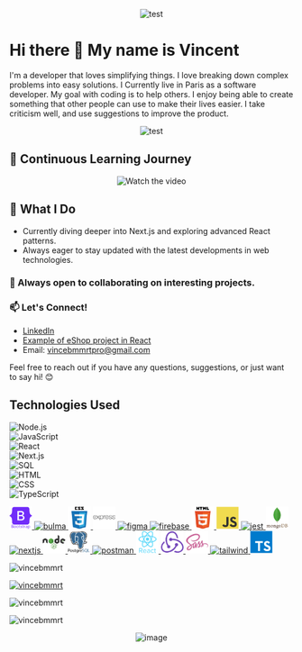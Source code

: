 <p align="center">
  <img src="https://media1.tenor.com/m/G_Td1o1G3cQAAAAC/future-pixel.gif" alt="test">
</p>

# Hi there 👋 My name is Vincent

I'm a developer that loves simplifying things. I love breaking down complex problems into easy solutions. I Currently live in Paris as a software developer. My goal with coding is to help others. I enjoy being able to create something that other people can use to make their lives easier. I take criticism well, and use suggestions to improve the product.

<p align="center">
  <img src="https://steamuserimages-a.akamaihd.net/ugc/831329771678673548/49C66203D4484F804076D9E21376CE55F8BC2DFE/?imw=5000&imh=5000&ima=fit&impolicy=Letterbox&imcolor=%23000000&letterbox=false" alt="test">
</p>

## 🚀 Continuous Learning Journey

<p align="center">
  <img src="https://i.kym-cdn.com/photos/images/original/001/007/368/86a.gif" alt="Watch the video">
</p>

## 🌱 What I Do

- Currently diving deeper into Next.js and exploring advanced React patterns.
- Always eager to stay updated with the latest developments in web technologies.

### 👯 Always open to collaborating on interesting projects.

### 📫 Let's Connect!

- [LinkedIn](https://www.linkedin.com/in/vincent-bommert-289a2a184/)
- [Example of eShop project in React](https://cerulean-melba-c14f75.netlify.app/)
- Email: vincebmmrtpro@gmail.com

Feel free to reach out if you have any questions, suggestions, or just want to say hi! 😊

## Technologies Used

 ![Node.js](https://img.shields.io/badge/Node.js-339933?style=for-the-badge&logo=node.js&logoColor=white)   
 ![JavaScript](https://img.shields.io/badge/JavaScript-F7DF1E?style=for-the-badge&logo=javascript&logoColor=black)   
 ![React](https://img.shields.io/badge/React-61DAFB?style=for-the-badge&logo=react&logoColor=white)   
 ![Next.js](https://img.shields.io/badge/Next.js-000000?style=for-the-badge&logo=next.js&logoColor=white)  
 ![SQL](https://img.shields.io/badge/SQL-4479A1?style=for-the-badge&logo=sql&logoColor=white)   
 ![HTML](https://img.shields.io/badge/HTML-E34F26?style=for-the-badge&logo=html5&logoColor=white)   
 ![CSS](https://img.shields.io/badge/CSS-1572B6?style=for-the-badge&logo=css3&logoColor=white)   
 ![TypeScript](https://img.shields.io/badge/TypeScript-3178C6?style=for-the-badge&logo=typescript&logoColor=white)   


<p align="left"> <a href="https://getbootstrap.com" target="_blank" rel="noreferrer"> <img src="https://raw.githubusercontent.com/devicons/devicon/master/icons/bootstrap/bootstrap-plain-wordmark.svg" alt="bootstrap" width="40" height="40"/> </a> <a href="https://bulma.io/" target="_blank" rel="noreferrer"> <img src="https://raw.githubusercontent.com/gilbarbara/logos/804dc257b59e144eaca5bc6ffd16949752c6f789/logos/bulma.svg" alt="bulma" width="40" height="40"/> </a> <a href="https://www.w3schools.com/css/" target="_blank" rel="noreferrer"> <img src="https://raw.githubusercontent.com/devicons/devicon/master/icons/css3/css3-original-wordmark.svg" alt="css3" width="40" height="40"/> </a> <a href="https://expressjs.com" target="_blank" rel="noreferrer"> <img src="https://raw.githubusercontent.com/devicons/devicon/master/icons/express/express-original-wordmark.svg" alt="express" width="40" height="40"/> </a> <a href="https://www.figma.com/" target="_blank" rel="noreferrer"> <img src="https://www.vectorlogo.zone/logos/figma/figma-icon.svg" alt="figma" width="40" height="40"/> </a> <a href="https://firebase.google.com/" target="_blank" rel="noreferrer"> <img src="https://www.vectorlogo.zone/logos/firebase/firebase-icon.svg" alt="firebase" width="40" height="40"/> </a> <a href="https://www.w3.org/html/" target="_blank" rel="noreferrer"> <img src="https://raw.githubusercontent.com/devicons/devicon/master/icons/html5/html5-original-wordmark.svg" alt="html5" width="40" height="40"/> </a> <a href="https://developer.mozilla.org/en-US/docs/Web/JavaScript" target="_blank" rel="noreferrer"> <img src="https://raw.githubusercontent.com/devicons/devicon/master/icons/javascript/javascript-original.svg" alt="javascript" width="40" height="40"/> </a> <a href="https://jestjs.io" target="_blank" rel="noreferrer"> <img src="https://www.vectorlogo.zone/logos/jestjsio/jestjsio-icon.svg" alt="jest" width="40" height="40"/> </a> <a href="https://www.mongodb.com/" target="_blank" rel="noreferrer"> <img src="https://raw.githubusercontent.com/devicons/devicon/master/icons/mongodb/mongodb-original-wordmark.svg" alt="mongodb" width="40" height="40"/> </a> <a href="https://nextjs.org/" target="_blank" rel="noreferrer"> <img src="https://cdn.worldvectorlogo.com/logos/nextjs-2.svg" alt="nextjs" width="40" height="40"/> </a> <a href="https://nodejs.org" target="_blank" rel="noreferrer"> <img src="https://raw.githubusercontent.com/devicons/devicon/master/icons/nodejs/nodejs-original-wordmark.svg" alt="nodejs" width="40" height="40"/> </a> <a href="https://www.postgresql.org" target="_blank" rel="noreferrer"> <img src="https://raw.githubusercontent.com/devicons/devicon/master/icons/postgresql/postgresql-original-wordmark.svg" alt="postgresql" width="40" height="40"/> </a> <a href="https://postman.com" target="_blank" rel="noreferrer"> <img src="https://www.vectorlogo.zone/logos/getpostman/getpostman-icon.svg" alt="postman" width="40" height="40"/> </a> <a href="https://reactjs.org/" target="_blank" rel="noreferrer"> <img src="https://raw.githubusercontent.com/devicons/devicon/master/icons/react/react-original-wordmark.svg" alt="react" width="40" height="40"/> </a> <a href="https://redux.js.org" target="_blank" rel="noreferrer"> <img src="https://raw.githubusercontent.com/devicons/devicon/master/icons/redux/redux-original.svg" alt="redux" width="40" height="40"/> </a> <a href="https://sass-lang.com" target="_blank" rel="noreferrer"> <img src="https://raw.githubusercontent.com/devicons/devicon/master/icons/sass/sass-original.svg" alt="sass" width="40" height="40"/> </a> <a href="https://tailwindcss.com/" target="_blank" rel="noreferrer"> <img src="https://www.vectorlogo.zone/logos/tailwindcss/tailwindcss-icon.svg" alt="tailwind" width="40" height="40"/> </a> <a href="https://www.typescriptlang.org/" target="_blank" rel="noreferrer"> <img src="https://raw.githubusercontent.com/devicons/devicon/master/icons/typescript/typescript-original.svg" alt="typescript" width="40" height="40"/> </a> </p>



<p align="left"> <img src="https://komarev.com/ghpvc/?username=vincebmmrt&label=Profile%20views&color=0e75b6&style=flat" alt="vincebmmrt" /> </p>

<p align="left"> <a href="https://github.com/ryo-ma/github-profile-trophy"><img src="https://github-profile-trophy.vercel.app/?username=vincebmmrt&rank=S,AAA,AA,A,B,C&theme=onedark" alt="vincebmmrt" /></a> </p>




<p><img src="https://github-readme-stats.vercel.app/api/top-langs?username=vincebmmrt&show_icons=true&locale=fr&layout=compact&theme=onedark" alt="vincebmmrt" /></p>

<p><img src="https://github-readme-streak-stats.herokuapp.com/?user=vincebmmrt&theme=onedark" alt="vincebmmrt" /></p>


<div>
<p align="center">
  <img src="https://24.media.tumblr.com/65032a3e0a3aaffd4f336bfa8ce0b65f/tumblr_mh0j8p3MeO1qagmleo1_250.gif" alt="image">
</p>
</div>











